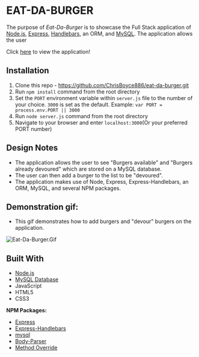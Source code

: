 # EAT-DA-BURGER

The purpose of *Eat-Da-Burger* is to showcase the Full Stack application of [Node.js](https://nodejs.org/en/), 
[Express](https://expressjs.com/), [Handlebars](https://www.npmjs.com/package/express-handlebars), an ORM, and [MySQL](https://www.mysql.com/). The application allows the user 

Click [here](https://eat--da--burger.herokuapp.com/) to view the application!


## Installation 

1. Clone this repo - https://github.com/ChrisBoyce886/eat-da-burger.git
2. Run `npm install` command from the root directory
3. Set the `PORT` environment variable within `server.js` file to the number of your choice. `3000` is set as the default. 
Example: `var PORT = process.env.PORT || 3000`
4. Run `node server.js` command from the root directory
5. Navigate to your browser and enter `localhost:3000`(Or your preferred PORT number)


## Design Notes

* The application allows the user to see "Burgers available" and "Burgers already devoured" which are stored on a MySQL database.
* The user can then add a burger to the list to be "devoured". 
* The application makes use of Node, Express, Express-Handlebars, an ORM, MySQL, and several NPM packages. 
     
## Demonstration gif:

* This gif demonstrates how to add burgers and "devour" burgers on the application. 
   
![Eat-Da-Burger.Gif]( "eat-da-burger.gif")

     
## Built With

* [Node.js](https://nodejs.org/en/docs/)
* [MySQL Database](https://www.mysql.com/)
* JavaScript
* HTML5
* CSS3

**NPM Packages:**

* [Express](https://www.npmjs.com/package/express)
* [Express-Handlebars](https://www.npmjs.com/package/express-handlebars)
* [mysql](https://www.npmjs.com/package/mysql)
* [Body-Parser](https://www.npmjs.com/package/body-parser)
* [Method Override](https://www.npmjs.com/package/method-override)

